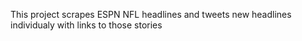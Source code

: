 This project scrapes ESPN NFL headlines and tweets new headlines individualy with links to those stories
